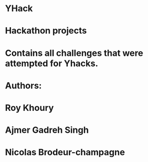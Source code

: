 # YHack
# Hackathon projects 
#
# Contains all challenges that were attempted for Yhacks.
#
# Authors: 
# Roy Khoury
# Ajmer Gadreh Singh
# Nicolas Brodeur-champagne
